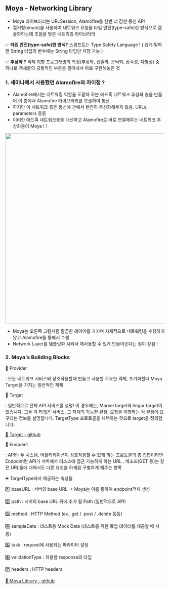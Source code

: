 ## Moya - Networking Library

- Moya 라이브러리는 URLSession, Alamofire를 한번 더 감싼 통신 API 
- 열거형(enum)을 사용하여 네트워크 요청을 타입 안전(type-safe)한 방식으로 캡슐화하는데 초점을 맞춘 네트워킹 라이브러리

✅ **타입 안전(type-safe)한 방식?** 스위프트는 Type Safety Language ! ( 쉽게 말하면 String 타입의 변수에는 String 타입만 저장 가능 )

✅ **추상화 ?** 객체 지향 프로그래밍의 특징(추상화, 캡슐화, 은닉화, 상속성, 다형성) 중 하나로 객체들의 공통적인 부분을 뽑아내서 따로 구현해놓은 것

### 1. 세미나에서 사용했던 Alamofire와 차이점 ? 

- Alamofire에서는 네트워킹 역할을 도맡아 하는 에드혹 네트워크 추상화 층을 만들어 이 층에서 Alamofire 라이브러리를 호출하여 통신
- 하지만 이 네트워크 층은 통신에 관해서 완전히 추상화해주지 않음. URLs, parameters 등등
- 이러한 애드혹 네트워크층을 대신하고 Alamofire로 바로 연결해주는 네트워크 추상화층이 Moya ! ! 
 
<img src="https://user-images.githubusercontent.com/81313960/142769029-126938e3-b0d1-484d-8ce9-a3d4fa4dc849.png" width= "600">

- Moya는 오른쪽 그림처럼 깔끔한 레이어를 가지며 자체적으로 네트워킹을 수행하지 않고 Alamofire를 통해서 수행
- Network Layer를 템플릿화 시켜서 재사용할 수 있게 만들어준다는 점이 장점 !

### 2. Moya's Building Blocks

📌 Provider

: 모든 네트워크 서비스와 상호작용할때 만들고 사용할 주요한 객체, 초기화할때 Moya Target을 가지는 일반적인 객체

📌 Target

: 일반적으로 전체 API 서비스를 설명! 이 경우에는, Marvel target과 Imgur target이 있습니다. 그들 각 타겟은 서비스, 그 자체의 가능한 끝점, 요청을 이행하는 각 끝점에 요구되는 정보를 설명합니다. TargetType 프로토콜을 체택하는 것으로 target을 정의합니다.

[🔗 Target - github](https://github.com/Moya/Moya/blob/master/docs/Targets.md)

📌 Endpoint

: API란 두 시스템, 어플리케이션이 상호작용할 수 있게 하는 프로토콜의 총 집합이라면 Endpoint란 API가 서버에서 리소스에 접근 가능하게 하는 URL , 메소드(GET 등)는 같은 URL들에 대해서도 다른 요청을 하게끔 구별하게 해주는 항목






➕ TargetType에서 제공하는 속성들   


1️⃣ baseURL : 서버의 base URL ->  Moya는 이를 통하여 endpoint객체 생성       

2️⃣ path : 서버의 base URL 뒤에 추가 될 Path (일반적으로 API)    

3️⃣ method : HTTP Method (ex. .get / .post / .delete 등등)    

4️⃣ sampleData : 테스트용 Mock Data (테스트를 위한 목업 데이터를 제공할 때 사용)    

5️⃣ task : request에 사용되는 파라미터 설정  

6️⃣ validationType : 허용할 response의 타입    

7️⃣ headers : HTTP headers    
 




[🔗 Moya Library - github](https://github.com/Moya/Moya)
